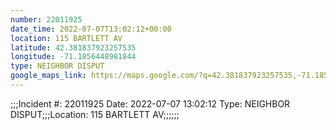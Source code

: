```yaml
---
number: 22011925
date_time: 2022-07-07T13:02:12+00:00
location: 115 BARTLETT AV
latitude: 42.381837923257535
longitude: -71.1856448981844
type: NEIGHBOR DISPUT
google_maps_link: https://maps.google.com/?q=42.381837923257535,-71.1856448981844
---
```


;;;Incident #: 22011925   Date: 2022-07-07 13:02:12   Type: NEIGHBOR DISPUT;;;Location: 115 BARTLETT AV;;;;;;
